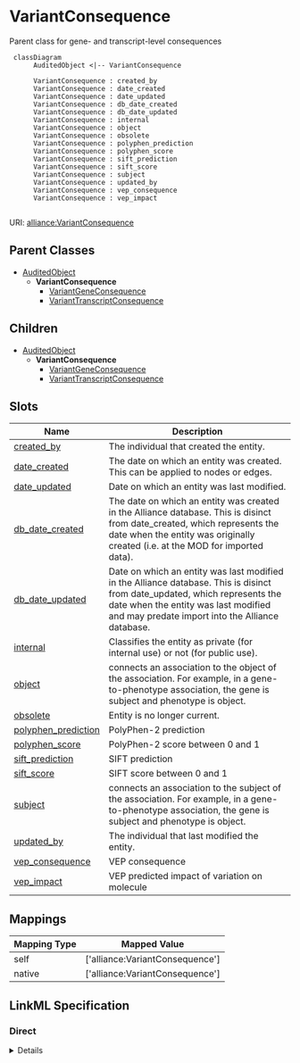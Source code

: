 # VariantConsequence

Parent class for gene- and transcript-level consequences


```mermaid
 classDiagram
      AuditedObject <|-- VariantConsequence
      
      VariantConsequence : created_by
      VariantConsequence : date_created
      VariantConsequence : date_updated
      VariantConsequence : db_date_created
      VariantConsequence : db_date_updated
      VariantConsequence : internal
      VariantConsequence : object
      VariantConsequence : obsolete
      VariantConsequence : polyphen_prediction
      VariantConsequence : polyphen_score
      VariantConsequence : sift_prediction
      VariantConsequence : sift_score
      VariantConsequence : subject
      VariantConsequence : updated_by
      VariantConsequence : vep_consequence
      VariantConsequence : vep_impact
      

```



URI: [alliance:VariantConsequence](http://alliancegenome.org/VariantConsequence)


## Parent Classes

* [AuditedObject](AuditedObject.md)
    * **VariantConsequence**
        * [VariantGeneConsequence](VariantGeneConsequence.md)
        * [VariantTranscriptConsequence](VariantTranscriptConsequence.md)





## Children

* [AuditedObject](AuditedObject.md)
    * **VariantConsequence**
        * [VariantGeneConsequence](VariantGeneConsequence.md)
        * [VariantTranscriptConsequence](VariantTranscriptConsequence.md)



## Slots

| Name | Description  |
| ---  | ---  |
| [created_by](created_by.md) | The individual that created the entity. |
| [date_created](date_created.md) | The date on which an entity was created. This can be applied to nodes or edges. |
| [date_updated](date_updated.md) | Date on which an entity was last modified. |
| [db_date_created](db_date_created.md) | The date on which an entity was created in the Alliance database.  This is disinct from date_created, which represents the date when the entity was originally created (i.e. at the MOD for imported data). |
| [db_date_updated](db_date_updated.md) | Date on which an entity was last modified in the Alliance database.  This is disinct from date_updated, which represents the date when the entity was last modified and may predate import into the Alliance database. |
| [internal](internal.md) | Classifies the entity as private (for internal use) or not (for public use). |
| [object](object.md) | connects an association to the object of the association. For example, in a gene-to-phenotype association, the gene is subject and phenotype is object. |
| [obsolete](obsolete.md) | Entity is no longer current. |
| [polyphen_prediction](polyphen_prediction.md) | PolyPhen-2 prediction |
| [polyphen_score](polyphen_score.md) | PolyPhen-2 score between 0 and 1 |
| [sift_prediction](sift_prediction.md) | SIFT prediction |
| [sift_score](sift_score.md) | SIFT score between 0 and 1 |
| [subject](subject.md) | connects an association to the subject of the association. For example, in a gene-to-phenotype association, the gene is subject and phenotype is object. |
| [updated_by](updated_by.md) | The individual that last modified the entity. |
| [vep_consequence](vep_consequence.md) | VEP consequence |
| [vep_impact](vep_impact.md) | VEP predicted impact of variation on molecule |


## Mappings

| Mapping Type | Mapped Value |
| ---  | ---  |
| self | ['alliance:VariantConsequence'] |
| native | ['alliance:VariantConsequence'] |




## LinkML Specification

<!-- TODO: investigate https://stackoverflow.com/questions/37606292/how-to-create-tabbed-code-blocks-in-mkdocs-or-sphinx -->

### Direct

<details>
```yaml
name: VariantConsequence
description: Parent class for gene- and transcript-level consequences
from_schema: https://github.com/alliance-genome/agr_curation_schema/src/schema/variantConsequence
is_a: AuditedObject
abstract: true
slots:
- subject
- object
- vep_consequence
- vep_impact
- polyphen_score
- polyphen_prediction
- sift_score
- sift_prediction

```
</details>

### Induced

<details>
```yaml
name: VariantConsequence
description: Parent class for gene- and transcript-level consequences
from_schema: https://github.com/alliance-genome/agr_curation_schema/src/schema/variantConsequence
is_a: AuditedObject
abstract: true
attributes:
  subject:
    name: subject
    description: connects an association to the subject of the association. For example,
      in a gene-to-phenotype association, the gene is subject and phenotype is object.
    from_schema: https://github.com/alliance-genome/agr_curation_schema/core.yaml
    exact_mappings:
    - owl:annotatedSource
    - biolink:subject
    is_a: association_slot
    alias: subject
    owner: VariantConsequence
    domain_of:
    - Association
    - VariantConsequence
    range: string
    required: true
  object:
    name: object
    description: connects an association to the object of the association. For example,
      in a gene-to-phenotype association, the gene is subject and phenotype is object.
    from_schema: https://github.com/alliance-genome/agr_curation_schema/core.yaml
    exact_mappings:
    - biolink:object
    is_a: association_slot
    alias: object
    owner: VariantConsequence
    domain_of:
    - Association
    - VariantConsequence
    range: string
    required: true
  vep_consequence:
    name: vep_consequence
    description: VEP consequence
    from_schema: https://github.com/alliance-genome/agr_curation_schema/src/schema/variantConsequence
    alias: vep_consequence
    owner: VariantConsequence
    domain_of:
    - VariantConsequence
    range: vep_consequence_levels
  vep_impact:
    name: vep_impact
    description: VEP predicted impact of variation on molecule
    from_schema: https://github.com/alliance-genome/agr_curation_schema/src/schema/variantConsequence
    alias: vep_impact
    owner: VariantConsequence
    domain_of:
    - VariantConsequence
    range: string
  polyphen_score:
    name: polyphen_score
    description: PolyPhen-2 score between 0 and 1
    from_schema: https://github.com/alliance-genome/agr_curation_schema/src/schema/variantConsequence
    domain: VariantGeneConsequence
    alias: polyphen_score
    owner: VariantConsequence
    domain_of:
    - VariantConsequence
    range: float
  polyphen_prediction:
    name: polyphen_prediction
    description: PolyPhen-2 prediction
    from_schema: https://github.com/alliance-genome/agr_curation_schema/src/schema/variantConsequence
    alias: polyphen_prediction
    owner: VariantConsequence
    domain_of:
    - VariantConsequence
    range: polyphen_prediction_levels
  sift_score:
    name: sift_score
    description: SIFT score between 0 and 1
    from_schema: https://github.com/alliance-genome/agr_curation_schema/src/schema/variantConsequence
    domain: VariantGeneConsequence
    alias: sift_score
    owner: VariantConsequence
    domain_of:
    - VariantConsequence
    range: float
  sift_prediction:
    name: sift_prediction
    description: SIFT prediction
    from_schema: https://github.com/alliance-genome/agr_curation_schema/src/schema/variantConsequence
    alias: sift_prediction
    owner: VariantConsequence
    domain_of:
    - VariantConsequence
    range: sift_prediction_levels
  created_by:
    name: created_by
    description: The individual that created the entity.
    from_schema: https://github.com/alliance-genome/agr_curation_schema/core.yaml
    domain: AuditedObject
    multivalued: false
    alias: created_by
    owner: VariantConsequence
    domain_of:
    - AuditedObject
    range: Person
  date_created:
    name: date_created
    description: The date on which an entity was created. This can be applied to nodes
      or edges.
    from_schema: https://github.com/alliance-genome/agr_curation_schema/core.yaml
    aliases:
    - creation_date
    exact_mappings:
    - dct:createdOn
    - WIKIDATA_PROPERTY:P577
    alias: date_created
    owner: VariantConsequence
    domain_of:
    - AuditedObject
    - AuditedObjectDTO
    range: datetime
  updated_by:
    name: updated_by
    description: The individual that last modified the entity.
    from_schema: https://github.com/alliance-genome/agr_curation_schema/core.yaml
    domain: AuditedObject
    multivalued: false
    alias: updated_by
    owner: VariantConsequence
    domain_of:
    - AuditedObject
    range: Person
  date_updated:
    name: date_updated
    description: Date on which an entity was last modified.
    from_schema: https://github.com/alliance-genome/agr_curation_schema/core.yaml
    aliases:
    - date_last_modified
    alias: date_updated
    owner: VariantConsequence
    domain_of:
    - AuditedObject
    - AuditedObjectDTO
    range: datetime
  db_date_created:
    name: db_date_created
    description: The date on which an entity was created in the Alliance database.  This
      is disinct from date_created, which represents the date when the entity was
      originally created (i.e. at the MOD for imported data).
    from_schema: https://github.com/alliance-genome/agr_curation_schema/core.yaml
    alias: db_date_created
    owner: VariantConsequence
    domain_of:
    - AuditedObject
    - AuditedObjectDTO
    range: datetime
  db_date_updated:
    name: db_date_updated
    description: Date on which an entity was last modified in the Alliance database.  This
      is disinct from date_updated, which represents the date when the entity was
      last modified and may predate import into the Alliance database.
    from_schema: https://github.com/alliance-genome/agr_curation_schema/core.yaml
    alias: db_date_updated
    owner: VariantConsequence
    domain_of:
    - AuditedObject
    - AuditedObjectDTO
    range: datetime
  internal:
    name: internal
    description: Classifies the entity as private (for internal use) or not (for public
      use).
    notes:
    - Default value is true.
    from_schema: https://github.com/alliance-genome/agr_curation_schema/core.yaml
    alias: internal
    owner: VariantConsequence
    domain_of:
    - AuditedObject
    - AuditedObjectDTO
    range: boolean
    required: true
  obsolete:
    name: obsolete
    description: Entity is no longer current.
    notes:
    - Obsolete entities are preserved in the database for posterity but should not
      be publicly displayed.
    from_schema: https://github.com/alliance-genome/agr_curation_schema/core.yaml
    alias: obsolete
    owner: VariantConsequence
    domain_of:
    - AuditedObject
    - AuditedObjectDTO
    range: boolean

```
</details>